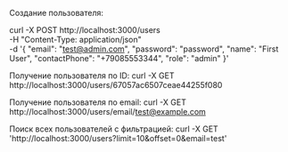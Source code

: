 Создание пользователя:

curl -X POST http://localhost:3000/users \
-H "Content-Type: application/json" \
-d '{
"email": "test@admin.com",
"password": "password",
"name": "First User",
"contactPhone": "+79085553344",
"role": "admin"
}'

Получение пользователя по ID:
curl -X GET http://localhost:3000/users/67057ac6507ceae44255f080

Получение пользователя по email:
curl -X GET http://localhost:3000/users/email/test@example.com

Поиск всех пользователей с фильтрацией:
curl -X GET 'http://localhost:3000/users?limit=10&offset=0&email=test'
